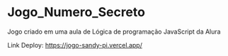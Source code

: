 # Jogo_Numero_Secreto
Jogo criado em uma aula de Lógica de programação JavaScript da Alura


Link Deploy: https://jogo-sandy-pi.vercel.app/
